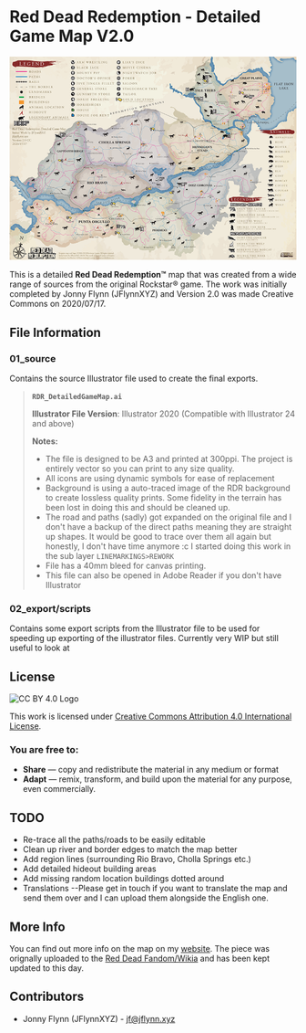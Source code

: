 

Red Dead Redemption - Detailed Game Map V2.0
===================
![RDR_DetailedGameMap_Banner](https://raw.githubusercontent.com/JFlynnXYZ/RDR_DetailedGameMap/master/02_export/RDR_DetailedGameMap_V2.0_Banner.png)

This is a detailed **Red Dead Redemption™** map that was created from a wide range of sources from the original Rockstar® game. The work was initially completed by Jonny Flynn (JFlynnXYZ) and Version 2.0 was made Creative Commons on 2020/07/17. 

File Information
-------------

### 01_source
Contains the source Illustrator file used to create the final exports. 
>**`RDR_DetailedGameMap.ai`**
>
> **Illustrator File Version**: Illustrator 2020 (Compatible with Illustrator 24 and above)
> 
> **Notes:** 
> - The file is designed to be A3 and printed at 300ppi. The project is entirely vector so you can print to any size quality.
> - All icons are using dynamic symbols for ease of replacement
> - Background is using a auto-traced image of the RDR background to create lossless quality prints. Some fidelity in the terrain has been lost in doing this and should be cleaned up.
> - The road and paths (sadly) got expanded on the original file and I don't have a backup of the direct paths meaning they are straight up shapes. It would be good to trace over them all again but honestly, I don't have time anymore :c I started doing this work in the sub layer `LINEMARKINGS>REWORK`
> - File has a 40mm bleed for canvas printing.
> - This file can also be opened in Adobe Reader if you don't have Illustrator
### 02_export/scripts
Contains some export scripts from the Illustrator file to be used for speeding up exporting of the illustrator files. Currently very WIP but still useful to look at

License
-------------
![CC BY 4.0 Logo](https://i.creativecommons.org/l/by/3.0/88x31.png)

This work is licensed under [Creative Commons Attribution 4.0 International License](https://creativecommons.org/licenses/by/4.0/). 

### You are free to:

-   **Share**  — copy and redistribute the material in any medium or format
-   **Adapt**  — remix, transform, and build upon the material for any purpose, even commercially.

TODO
-------------
- Re-trace all the paths/roads to be easily editable
- Clean up river and border edges to match the map better
- Add region lines (surrounding Rio Bravo, Cholla Springs etc.)
- Add detailed hideout building areas
- Add missing random location buildings dotted around
- Translations
--Please get in touch if you want to translate the map and send them over and I can upload them alongside the English one.

More Info
-------------
You can find out more info on the map on my [website](https://jflynn.xyz/portfolio/rdr-detailed-game-map/). The piece was orignally uploaded to the [Red Dead Fandom/Wikia](https://reddead.fandom.com/wiki/Locations_in_Redemption?file=Red-Dead-Redemption-Detailed-Game-Map.jpg) and has been kept updated to this day.

Contributors
-------------
- Jonny Flynn (JFlynnXYZ) - [jf@jflynn.xyz](mailto:jf@jflynn.xyz)
